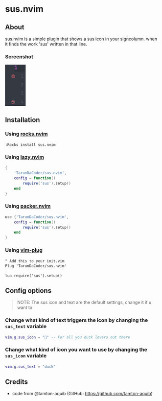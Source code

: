 
# sus.nvim

## About
sus.nvim is a simple plugin that shows a sus icon in your signcolumn. when it finds the work 'sus' written in that line.

### Screenshot
![Screenshot](img/sus_screenshot.png)

## Installation

### Using [rocks.nvim](https://github.com/nvim-neorocks/rocks.nvim)
`:Rocks install sus.nvim`

### Using [lazy.nvim](https://github.com/folke/lazy.nvim)
```lua
{
    'TarunDaCoder/sus.nvim',
    config = function()
        require('sus').setup()
    end
}

```

### Using [packer.nvim](https://github.com/wbthomason/packer.nvim)
```lua
use {'TarunDaCoder/sus.nvim',
    config = function()
        require('sus').setup()
    end
}
```

### Using [vim-plug](https://github.com/junegunn/vim-plug)
```vim
" Add this to your init.vim
Plug 'TarunDaCoder/sus.nvim'

lua require('sus').setup()
```

## Config options
> NOTE: The sus icon and text are the default settings, change it if u want to
### Change what kind of text triggers the icon by changing the `sus_text` variable
```lua
vim.g.sus_icon = "🦆" -- For all you duck lovers out there
```
### Change what kind of icon you want to use by changing the `sus_icon` variable
```lua
vim.g.sus_text = "duck"
```

## Credits
- code from @tamton-aquib (GitHub: https://github.com/tamton-aquib)


